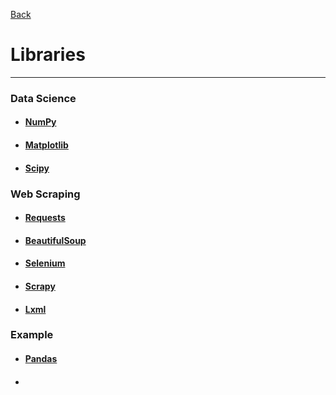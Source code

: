 [Back](../README.md)

# Libraries
---

### Data Science

- #### [NumPy](libraries/numpy.md)
- #### [Matplotlib](libraries/matplotlib.md)
- #### [Scipy](libraries/scipy.md)
  
### Web Scraping

- #### [Requests](libraries/requests.md)
- #### [BeautifulSoup](libraries/beautifulsoup.md)
- #### [Selenium](libraries/selenium.md)
- #### [Scrapy](libraries/scrapy.md)
- #### [Lxml](libraries/lxml.md)

### Example

- #### [Pandas](libraries/pandas.md)
- #### []()

